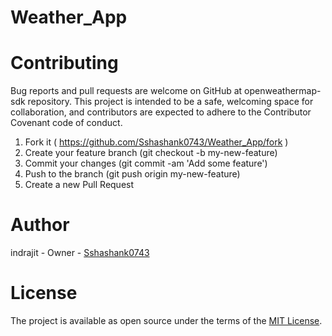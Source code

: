 # Weather_App

# Contributing
Bug reports and pull requests are welcome on GitHub at openweathermap-sdk repository. This project is intended to be a safe, welcoming space for collaboration, and contributors are expected to adhere to the Contributor Covenant code of conduct.

1. Fork it ( https://github.com/Sshashank0743/Weather_App/fork )
2. Create your feature branch (git checkout -b my-new-feature)
3. Commit your changes (git commit -am 'Add some feature')
4. Push to the branch (git push origin my-new-feature)
5. Create a new Pull Request

# Author
indrajit - Owner - [Sshashank0743](https://github.com/Sshashank0743)


# License
The project is available as open source under the terms of the [MIT License](https://opensource.org/licenses/MIT).
